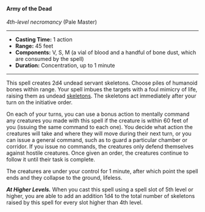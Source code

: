 #### Army of the Dead
*4th-level necromancy* (Pale Master)
___
- **Casting Time:** 1 action
- **Range:** 45 feet
- **Components:** V, S, M (a vial of blood and a handful of bone dust, which are consumed by the spell)
- **Duration:** Concentration, up to 1 minute
---
This spell creates 2d4 undead servant skeletons. Choose piles of humanoid bones within range. Your spell imbues the targets with a foul mimicry of life, raising them as undead [skeletons](/Creatures/Skeleton.md). The skeletons act immediately after your turn on the initiative order.

On each of your turns, you can use a bonus action to mentally command any creatures you made with this spell if the creature is within 60 feet of you (issuing the same command to each one). You decide what action the creatures will take and where they will move during their next turn, or you can issue a general command, such as to guard a particular chamber or corridor. If you issue no commands, the creatures only defend themselves against hostile creatures. Once given an order, the creatures continue to follow it until their task is complete.

The creatures are under your control for 1 minute, after which point the spell ends and they collapse to the ground, lifeless.

***At Higher Levels.*** When you cast this spell using a spell slot of 5th level or higher, you are able to add an addition 1d4 to the total number of skeletons raised by this spell for every slot higher than 4th level.
